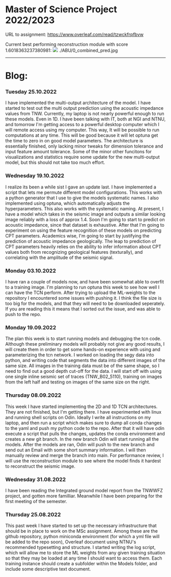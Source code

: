 # Master of Science Project 2022/2023

URL to assignment: https://www.overleaf.com/read/tzwckfrpfbvw

Current best performing reconstruction module with score 1.6018363237380981:
![](./ABU/0_combined_pred.jpg)
./ABU/0_combined_pred.jpg

---
# Blog:
### Tuesday 25.10.2022
I have implemented the multi-output architecture of the model. I have started to test out the multi output prediction using the acoustic impedance values from TNW. Currently, my laptop is not nearly powerful enough to run these models. Even in 1D. I have been talking with IT, both at NGI and NTNU, and tomorrow I'm getting access to a powerful desktop computer which I will remote access using my computer. This way, It will be possible to run computations at any time. This will be good because it will let optuna get the time to zero in on good model parameters. The architecture is essentially finished, only lacking minor tweaks for dimension tolerance and input feature amount tolerance. Some of the minor other funcitons for visualizations and statistics require some update for the new multi-output model, but this should not take too much effort.

### Wednesday 19.10.2022
I realize its been a while sist I gave an update last. I have implemented a script that lets me permute different model configurations. This works with a python generator that I use to give the models systematic names. I also implemented using optuna, which automatically adjusts the hyperparameters. This also works with the systematic naming. At present, I have a model which takes in the seismic image and outputs a similar looking image reliably with a loss of approx 1.4. Soon I'm going to start to predict on acoustic impedance, since that dataset is exhaustive. After that I'm going to experiment on using the feature recognition of these models on predicting CPT parameters. Academics wise, I'm going to start by justifying the prediction of acoustic impedance geologically. The leap to prediction of CPT parameters heavily relies on the ability to infer information about CPT values both from recognizing geological features (texturally), and correlating with the amplitude of the seismic signal.

### Monday 03.10.2022
I have ran a couple of models now, and have been somewhat able to overfit to a training image. I'm planning to run optuna this week to see how well I can have the TCN perform. After trying to upload the ML-weights to the repository I encountered some issues with pushing it. I think the file size is too big for the models, and that they will need to be downloaded seperately. If you are reading this it means that I sorted out the issue, and was able to push to the repo. 

### Monday 19.09.2022
The plan this week is to start running models and debugging the tcn code. Although these preliminary models will probably not give any good results, I will create them in order to get some hands-on experience with using and parameterizing the tcn network. I worked on loading the segy data into python, and writing code that segments the data into different images of the same size. All images in the training data must be of the same shape, so I need to find out a good depth cut-off for the data. I will start off with using one single inline seismic set of traces (TNW_B02_5110), training on images from the left half and testing on images of the same size on the right.

### Thursday 08.09.2022
This week I have started implementing the 2D and 1D TCN architectures. They are not finished, but I'm getting there. I have experimented with linux and running shell scripts on Odin. Ideally I write all instructions on my laptop, and then run a script which makes sure to dump all conda changes to the yaml and push my python code to the repo. After that it will have odin execute a script that pulls the changes, updates the conda environment and creates a new git branch. In the new branch Odin will start running all the models. After the models are ran, Odin will push to the new branch and send out an Email with some short summary information. I will then manually review and merge the branch into main. For performance review, I will use the reconstruction module to see where the model finds it hardest to reconstruct the seismic image.

### Wednesday 31.08.2022
I have been reading the Integrated ground model report from the TNWWFZ project, and gotten more familliar. Meanwhile I have been preparing for the first meeting of the semester.

### Thursday 25.08.2022
This past week I have started to set up the necessary infrastructure that should be in place to work on the MSc assignment. Among these are the github repository, python miniconda environment (for which a yml file will be added to the repo soon), Overleaf document using NTNU's recommended typesetting and structure. I started writing the log script, which will allow me to store the ML weights from any given training situation so that they may be loaded at any time I should want to access them. Each training instance should create a subfolder within the Models folder, and include some descriptive text document.
